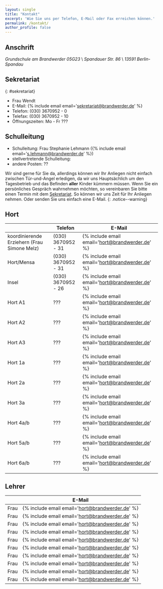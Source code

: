 ```yaml
---
layout: single
title: "Kontakt"
excerpt: 'Wie Sie uns per Telefon, E-Mail oder Fax erreichen können.'
permalink: /kontakt/
author_profile: false
---
```


## Anschrift

*Grundschule am Brandwerder 05G23* \\
*Spandauer Str. 86* \\
*13591 Berlin-Spandau*

## Sekretariat
{: #sekretariat}

* Frau Wendt
* E-Mail: {% include email email='sekretariat@brandwerder.de' %}
* Telefon: (030) 3670952 - 0
* Telefax: (030) 3670952 - 10
* Öffnungszeiten: Mo - Fr ???

## Schulleitung

* Schulleitung: Frau Stephanie Lehmann ({% include email email='s.lehmann@brandwerder.de' %})
* stellvertretende Schulleitung:
* andere Posten: ??

Wir sind gerne für Sie da, allerdings können wir Ihr Anliegen nicht einfach
zwischen Tür-und-Angel erledigen, da wir uns Hauptsächlich um den Tagesbetrieb
und das Befinden **aller** Kinder kümmern müssen. Wenn Sie ein persönliches
Gespräch wahrnehmen möchten, so vereinbaren Sie bitte einen Termin mit dem
[Sekretariat](/kontakt#sekretariat). So können wir uns Zeit für Ihr Anliegen
nehmen. Oder senden Sie uns einfach eine E-Mail.
{: .notice--warning}

## Hort

|   | Telefon | E-Mail |
|---|---|---|
|<span id='koordinierende_erzieherin'>koordinierende Erziehern</span> (Frau Simone Melz)| (030) 3670952 - 31 | {% include email email='hort@brandwerder.de' %} |
| Hort/Mensa | (030) 3670952 - 31 | {% include email email='hort@brandwerder.de' %} |
| Insel | (030) 3670952 - 26 | {% include email email='hort@brandwerder.de' %} |
| Hort A1 | ??? | {% include email email='hort@brandwerder.de' %} |
| Hort A2 | ??? | {% include email email='hort@brandwerder.de' %} |
| Hort A3 | ??? | {% include email email='hort@brandwerder.de' %} |
| Hort 1a | ??? | {% include email email='hort@brandwerder.de' %} |
| Hort 2a | ??? | {% include email email='hort@brandwerder.de' %} |
| Hort 3a | ??? | {% include email email='hort@brandwerder.de' %} |
| Hort 4a/b | ??? | {% include email email='hort@brandwerder.de' %} |
| Hort 5a/b | ??? | {% include email email='hort@brandwerder.de' %} |
| Hort 6a/b | ??? | {% include email email='hort@brandwerder.de' %} |

## Lehrer

|   | E-Mail |
|---|---|
| Frau | {% include email email='hort@brandwerder.de' %} |
| Frau | {% include email email='hort@brandwerder.de' %} |
| Frau | {% include email email='hort@brandwerder.de' %} |
| Frau | {% include email email='hort@brandwerder.de' %} |
| Frau | {% include email email='hort@brandwerder.de' %} |
| Frau | {% include email email='hort@brandwerder.de' %} |
| Frau | {% include email email='hort@brandwerder.de' %} |
| Frau | {% include email email='hort@brandwerder.de' %} |
| Frau | {% include email email='hort@brandwerder.de' %} |
| Frau | {% include email email='hort@brandwerder.de' %} |
